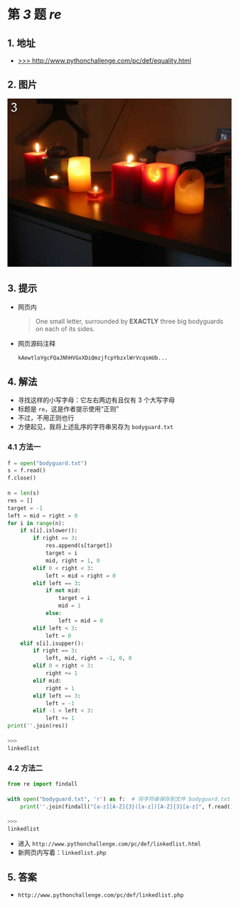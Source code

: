 # 第 *3* 题 *re*

## 1. 地址

- <a href="http://www.pythonchallenge.com/pc/def/equality.html" target="_blank">>>> http://www.pythonchallenge.com/pc/def/equality.html</a>

## 2. 图片

![bodyguard](.\imgs\03_bodyguard.jpg)

## 3. 提示

- 网页内
  
    > One small letter, surrounded by **EXACTLY** three big bodyguards on each of its sides.

- 网页源码注释

    ```txt
    kAewtloYgcFQaJNhHVGxXDiQmzjfcpYbzxlWrVcqsmUb...
    ```

## 4. 解法

- 寻找这样的小写字母：它左右两边有且仅有 3 个大写字母
- 标题是 `re`，这是作者提示使用“正则”
- 不过，不用正则也行
- 方便起见，我将上述乱序的字符串另存为 `bodyguard.txt`

### 4.1 方法一

```python
f = open("bodyguard.txt")
s = f.read()
f.close()

n = len(s)
res = []
target = -1
left = mid = right = 0
for i in range(n):
    if s[i].islower():
        if right == 3:
            res.append(s[target])
            target = i
            mid, right = 1, 0
        elif 0 < right < 3:
            left = mid = right = 0
        elif left == 3:
            if not mid:
                target = i
                mid = 1
            else:
                left = mid = 0
        elif left < 3:
            left = 0
    elif s[i].isupper():
        if right == 3:
            left, mid, right = -1, 0, 0
        elif 0 < right < 3:
            right += 1
        elif mid:
            right = 1
        elif left == 3:
            left = -1
        elif -1 < left < 3:
            left += 1
print(''.join(res))

>>>
linkedlist
```

### 4.2 方法二

```python
from re import findall

with open("bodyguard.txt", 'r') as f:  # 将字符串保存到文件 bodyguard.txt 中
    print(''.join(findall("[a-z][A-Z]{3}([a-z])[A-Z]{3}[a-z]", f.read())))

>>>
linkedlist
```

- 进入 `http://www.pythonchallenge.com/pc/def/linkedlist.html`
- 新网页内写着：`linkedlist.php`

## 5. 答案

- `http://www.pythonchallenge.com/pc/def/linkedlist.php`